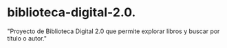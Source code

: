 # biblioteca-digital-2.0.
"Proyecto de Biblioteca Digital 2.0 que permite explorar libros y buscar por título o autor."
